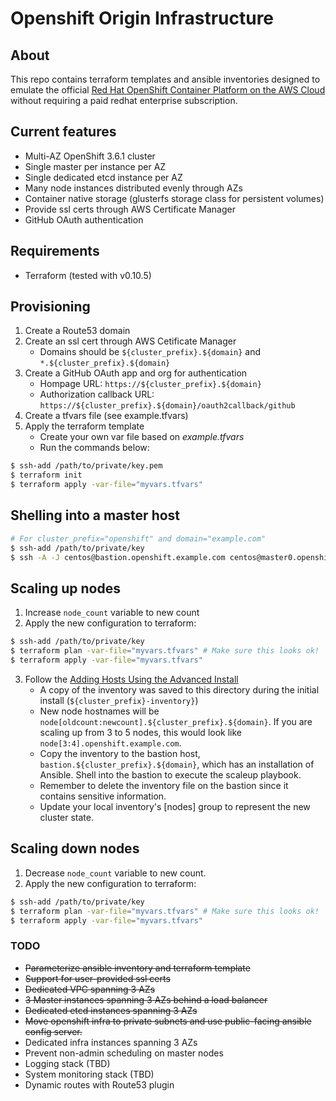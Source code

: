 # Openshift Origin Infrastructure

## About

This repo contains terraform templates and ansible inventories designed to emulate
the official [Red Hat OpenShift Container
Platform on the AWS Cloud](https://s3.amazonaws.com/quickstart-reference/redhat/openshift/latest/doc/red-hat-openshift-on-the-aws-cloud.pdf)
without requiring a paid redhat enterprise subscription.

## Current features

* Multi-AZ OpenShift 3.6.1 cluster
* Single master per instance per AZ 
* Single dedicated etcd instance per AZ
* Many node instances distributed evenly through AZs
* Container native storage (glusterfs storage class for persistent volumes)
* Provide ssl certs through AWS Certificate Manager
* GitHub OAuth authentication

## Requirements

* Terraform (tested with v0.10.5)

## Provisioning

1. Create a Route53 domain
2. Create an ssl cert through AWS Cetificate Manager
	* Domains should be `${cluster_prefix}.${domain}` and `*.${cluster_prefix}.${domain}`
3. Create a GitHub OAuth app and org for authentication 
	* Hompage URL: `https://${cluster_prefix}.${domain}`
	* Authorization callback URL: `https://${cluster_prefix}.${domain}/oauth2callback/github`
4. Create a tfvars file (see example.tfvars)
5. Apply the terraform template
	* Create your own var file based on *example.tfvars*
	* Run the commands below:

```sh
$ ssh-add /path/to/private/key.pem 
$ terraform init 
$ terraform apply -var-file="myvars.tfvars"
```

## Shelling into a master host
```sh
# For cluster_prefix="openshift" and domain="example.com"
$ ssh-add /path/to/private/key
$ ssh -A -J centos@bastion.openshift.example.com centos@master0.openshift.example.com
```

## Scaling up nodes

1. Increase `node_count` variable to new count
2. Apply the new configuration to terraform:
```sh
$ ssh-add /path/to/private/key
$ terraform plan -var-file="myvars.tfvars" # Make sure this looks ok!
$ terraform apply -var-file="myvars.tfvars"
```
3. Follow the [Adding Hosts Using the Advanced Install](https://docs.openshift.com/container-platform/latest/install_config/adding_hosts_to_existing_cluster.html#adding-nodes-advanced)
	* A copy of the inventory was saved to this directory during the initial install (`${cluster_prefix}-inventory}`)
	* New node hostnames will be `node[oldcount:newcount].${cluster_prefix}.${domain}`. If you are scaling up from 3 to 5 nodes, this would look like `node[3:4].openshift.example.com`. 
	* Copy the inventory to the bastion host, `bastion.${cluster_prefix}.${domain}`, which has an installation of Ansible. Shell into the bastion to execute the scaleup playbook. 
	* Remember to delete the inventory file on the bastion since it contains sensitive information. 
	* Update your local inventory's [nodes] group to represent the new cluster state.

## Scaling down nodes
1. Decrease `node_count` variable to new count.
2. Apply the new configuration to terraform:
```sh
$ ssh-add /path/to/private/key
$ terraform plan -var-file="myvars.tfvars" # Make sure this looks ok!
$ terraform apply -var-file="myvars.tfvars"
```

### TODO
* ~~Parameterize ansible inventory and terraform template~~
* ~~Support for user-provided ssl certs~~
* ~~Dedicated VPC spanning 3 AZs~~
* ~~3 Master instances spanning 3 AZs behind a load balancer~~
* ~~Dedicated etcd instances spanning 3 AZs~~
* ~~Move openshift infra to private subnets and use public-facing ansible config server.~~
* Dedicated infra instances spanning 3 AZs
* Prevent non-admin scheduling on master nodes
* Logging stack (TBD)
* System monitoring stack (TBD)
* Dynamic routes with Route53 plugin

